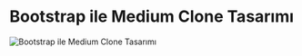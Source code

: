 # Bootstrap ile Medium Clone Tasarımı
![Bootstrap ile Medium Clone Tasarımı](https://i.hizliresim.com/egbiapi.png)